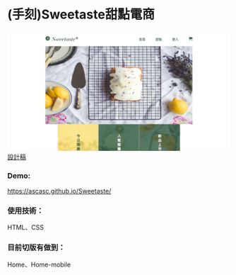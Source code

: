 # (手刻)Sweetaste甜點電商<br>
<img src="https://raw.githubusercontent.com/ascasc/Sweetaste/develop/img/Domo.jpg" style="max-width:100%;"><br>
<a href="https://xd.adobe.com/spec/934efdb7-a7e4-47d5-572e-efece0914f62-e57f/grid/?fbclid=IwAR2To9Lw8irUF0oQ10iv8V8chkZjvKYlMbtWYYbcYbO_5qYsAGSl17S2x6A">設計稿</a><br>
<h3>Demo:</h3><a href="https://ascasc.github.io/Sweetaste/">https://ascasc.github.io/Sweetaste/</a><br>
<h3>使用技術：</h3><p>HTML、CSS</p>
<h3>目前切版有做到：</h3><p>Home、Home-mobile</p>


